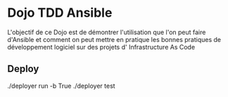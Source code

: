 # Dojo TDD Ansible

L'objectif de ce Dojo est de démontrer l'utilisation que l'on peut faire d'Ansible et comment on peut mettre en pratique les bonnes pratiques de développement logiciel sur des projets d' Infrastructure As Code

## Deploy

./deployer run -b True
./deployer test

